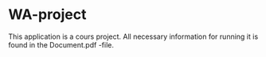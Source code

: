 # WA-project

This application is a cours project. All necessary information for running 
it is found in the Document.pdf -file.

